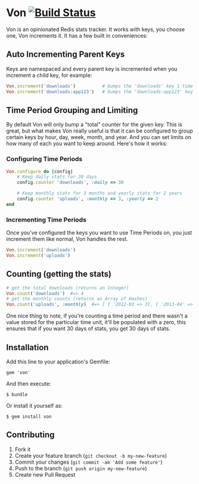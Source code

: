# Von [![Build Status](https://travis-ci.org/blahed/von.png?branch=master)](https://travis-ci.org/blahed/von)

Von is an opinionated Redis stats tracker. It works with keys, you choose one, Von increments it. It has a few built in conveniences:

## Auto Incrementing Parent Keys

Keys are namespaced and every parent key is incremented when you increment a child key, for example:

```ruby
Von.increment('downloads')          # bumps the 'downloads' key 1 time
Von.increment('downloads:app123')   # bumps the 'downloads:app123' key 1 time AND the 'downloads' key 1 time
```

## Time Period Grouping and Limiting

By default Von will only bump a "total" counter for the given key. This is great, but what makes Von really useful is that it can be configured to group certain keys by hour, day, week, month, and year. And you can set limits on how many of each you want to keep around. Here's how it works:

### Configuring Time Periods
```ruby
Von.configure do |config|
    # Keep daily stats for 30 days
    config.counter 'downloads', :daily => 30

    # Keep monthly stats for 3 months and yearly stats for 2 years
    config.counter 'uploads', :monthly => 3, :yearly => 2
end
```

### Incrementing Time Periods

Once you've configured the keys you want to use Time Periods on, you just increment them like normal, Von handles the rest.

```ruby
Von.increment('downloads')
Von.increment('uploads')
```

## Counting (getting the stats)

```ruby
# get the total downloads (returns an Integer)
Von.count('downloads')  #=> 4
# get the monthly counts (returns an Array of Hashes)
Von.count('uploads', :monthly)  #=> [ { '2012-03 => 3}, { '2013-04' => 1 }, { '2013-05' => 0 }]

```

One nice thing to note, if you're counting a time period and there wasn't a value stored for the particular time unit, it'll be populated with a zero, this ensures that if you want 30 days of stats, you get 30 days of stats.

## Installation

Add this line to your application's Gemfile:

    gem 'von'

And then execute:

    $ bundle

Or install it yourself as:

    $ gem install von

## Contributing

1. Fork it
2. Create your feature branch (`git checkout -b my-new-feature`)
3. Commit your changes (`git commit -am 'Add some feature'`)
4. Push to the branch (`git push origin my-new-feature`)
5. Create new Pull Request
